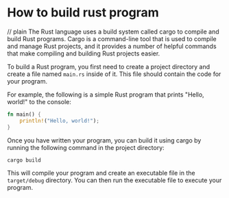 # How to build rust program
// plain
The Rust language uses a build system called cargo to compile and build Rust programs. Cargo is a command-line tool that is used to compile and manage Rust projects, and it provides a number of helpful commands that make compiling and building Rust projects easier.

To build a Rust program, you first need to create a project directory and create a file named `main.rs` inside of it. This file should contain the code for your program.

For example, the following is a simple Rust program that prints "Hello, world!" to the console:

```rust
fn main() {
    println!("Hello, world!");
}
```

Once you have written your program, you can build it using cargo by running the following command in the project directory:

```
cargo build
```

This will compile your program and create an executable file in the `target/debug` directory. You can then run the executable file to execute your program.
